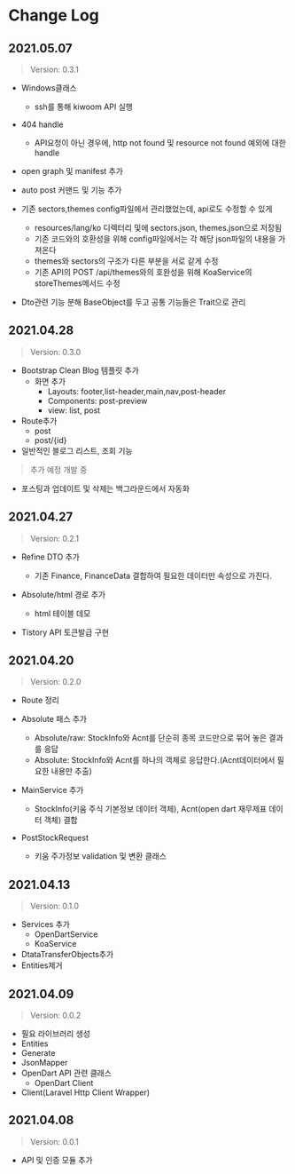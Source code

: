 # Change Log

## 2021.05.07

> Version: 0.3.1

-   Windows클래스
    -   ssh를 통해 kiwoom API 실행
-   404 handle
    -   API요청이 아닌 경우에, http not found 및 resource not found 예외에 대한 handle
-   open graph 및 manifest 추가

-   auto post 커맨드 및 기능 추가

-   기존 sectors,themes config파일에서 관리했었는데, api로도 수정할 수 있게

    -   resources/lang/ko 디렉터리 및에 sectors.json, themes.json으로 저장됨
    -   기존 코드와의 호환성을 위해 config파일에서는 각 해당 json파일의 내용을 가져온다
    -   themes와 sectors의 구조가 다른 부분을 서로 같게 수정
    -   기존 API의 POST /api/themes와의 호완성을 위해 KoaService의 storeThemes메서드 수정

-   Dto관련 기능 분해 BaseObject를 두고 공통 기능들은 Trait으로 관리

## 2021.04.28

> Version: 0.3.0

-   Bootstrap Clean Blog 템플릿 추가
    -   화면 추가
        -   Layouts: footer,list-header,main,nav,post-header
        -   Components: post-preview
        -   view: list, post
-   Route추가
    -   post
    -   post/{id}
-   일반적인 블로그 리스트, 조회 기능

> 추가 예정 개발 중

-   포스팅과 업데이트 및 삭제는 백그라운드에서 자동화

## 2021.04.27

> Version: 0.2.1

-   Refine DTO 추가

    -   기존 Finance, FinanceData 결합하여 필요한 데이터만 속성으로 가진다.

-   Absolute/html 경로 추가

    -   html 테이블 데모

-   Tistory API 토큰발급 구현

## 2021.04.20

> Version: 0.2.0

-   Route 정리
-   Absolute 패스 추가

    -   Absolute/raw: StockInfo와 Acnt를 단순히 종목 코드만으로 묶어 놓은 결과를 응답
    -   Absolute: StockInfo와 Acnt를 하나의 객체로 응답한다.(Acnt데이터에서 필요한 내용만 추출)

-   MainService 추가
    -   StockInfo(키움 주식 기본정보 데이터 객체), Acnt(open dart 재무제표 데이터 객체) 결합
-   PostStockRequest
    -   키움 주가정보 validation 및 변환 클래스

## 2021.04.13

> Version: 0.1.0

-   Services 추가
    -   OpenDartService
    -   KoaService
-   DtataTransferObjects추가
-   Entities제거

## 2021.04.09

> Version: 0.0.2

-   필요 라이브러리 생성
-   Entities
-   Generate
-   JsonMapper
-   OpenDart API 관련 클래스
    -   OpenDart Client
-   Client(Laravel Http Client Wrapper)

## 2021.04.08

> Version: 0.0.1

-   API 및 인증 모듈 추가
